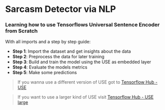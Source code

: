 # Sarcasm Detector via NLP

### Learning how to use Tensorflows Universal Sentence Encoder from Scratch

With all imports and a step by step guide:

- **Step 1**: Import the dataset and get insights about the data
- **Step 2**: Preprocess the data for later training
- **Step 3**: Build and train the model using the USE as embedded layer
- **Step 4**: Evaluate the models metrics
- **Step 5**: Make some predictions

> If you wanna use a different version of USE got to [Tensorflow Hub - USE](https://tfhub.dev/google/universal-sentence-encoder/4)

> If you want to use a larger kind of USE visit [Tensorflow Hub - USE large](https://tfhub.dev/google/universal-sentence-encoder-large/5)
